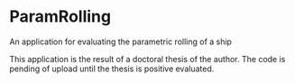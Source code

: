 # ParamRolling
An application for evaluating the parametric rolling of a ship

This application is the result of a doctoral thesis of the author. The code is pending of upload until the thesis is positive evaluated.
